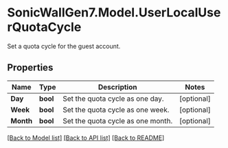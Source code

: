 # SonicWallGen7.Model.UserLocalUserQuotaCycle
Set a quota cycle for the guest account.

## Properties

Name | Type | Description | Notes
------------ | ------------- | ------------- | -------------
**Day** | **bool** | Set the quota cycle as one day. | [optional] 
**Week** | **bool** | Set the quota cycle as one week. | [optional] 
**Month** | **bool** | Set the quota cycle as one month. | [optional] 

[[Back to Model list]](../README.md#documentation-for-models) [[Back to API list]](../README.md#documentation-for-api-endpoints) [[Back to README]](../README.md)

